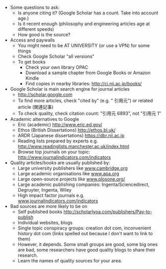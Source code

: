 * Some questions to ask:
    * Is anyone citing it? (Google Scholar has a count. Take into account age.)
    * Is it recent enough (philosophy and engineering articles age at different speeds)
    * How good is the source? 
* Access and paywalls
    * You might need to be AT UNIVERSITY (or use a VPN) for some things
    * Check Google Scholar "all versions"
    * To get books
        * Check your own library OPAC 
        * Download a sample chapter from Google Books or Amazon Kindle
        * Find copies in nearby libraries: http://ci.nii.ac.jp/books/
* Google Scholar is main search engine for journal articles
    * http://scholar.google.com 
    * To find more articles, check "cited by" (e.g. " 引用元") or related article (関連記事)
    * To check quality, check citation count: "引用元 6893", not "引用元 1"
* Academic alternatives to Google
    * Eric (academic) http://www.eric.ed.gov/
    * Ethos (British Dissertations) http://ethos.bl.uk/
    * ARDR (Japanese dissertations) https://dbr.nii.ac.jp     
    * Reading lists prepared by experts e.g. http://www.readinglists.manchester.ac.uk/index.html
    * Browse top journals on your topic: http://www.journalindicators.com/indicators
* Quality articles/books are usually published by:
    * Large university publishers like www.cambridge.org
    * Large academic organisations like www.apa.org
    * Large open-source projects like www.plosone.org/
    * Large academic publishing companies: Ingenta/Sciencedirect, Degruyter, Ingenta, Wiley
    * High impact factor journals e.g. www.journalindicators.com/indicators
* Bad sources are more likely to be on
    * Self published books http://scholarlyoa.com/publishers/Pay-to-publish 
    * Individual websites, blogs
    * Single topic conspiracy groups: creation dot com, inconvenient history dot com (links spelled out because I don't want to link to them)
    * However, it depends. Some small groups are good, some big ones are bad, some researchers have good quality blogs to share their research. 
    * Learn the names of quality sources for your area.